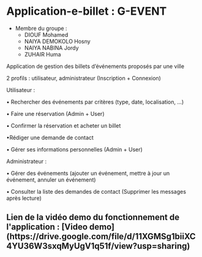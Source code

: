 # Application-e-billet : G-EVENT 


* Membre du groupe :
  * DIOUF Mohamed
  * NAIYA DEMOKOLO Hosny
  * NAIYA NABINA Jordy
  * ZUHAIR Huma

Application de gestion des billets d’événements proposés par une ville

2 profils : utilisateur, administrateur  (Inscription + Connexion)

Utilisateur :

• Rechercher des événements par critères (type, date, localisation,
...)

• Faire une réservation (Admin + User)

• Confirmer la réservation et acheter un billet

•Rédiger une demande de contact

• Gérer ses informations personnelles (Admin + User)

Administrateur :

• Gérer des événements (ajouter un événement, mettre à jour un
événement, annuler un événement)

• Consulter la liste des demandes de contact (Supprimer les messages après lecture)

<h2>Lien de la vidéo demo du fonctionnement de l'application : [Video demo](https://drive.google.com/file/d/11XGMSg1biiXC4YU36W3sxqMyUgV1q51f/view?usp=sharing) </h2>
